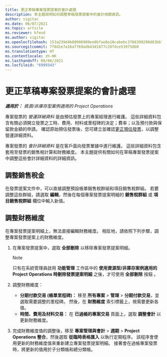 ```yaml
---
title: 更正草稿專案發票提案的會計處理
description: 本主題說明如何調整草稿發票提案中的會計相關資訊。
author: sigitac
ms.date: 06/07/2021
ms.topic: article
ms.reviewer: kfend
ms.author: sigitac
ms.openlocfilehash: 153a239d4b88906909ee0bfae8a18cabebc3766399290d83bb79f5d6375a942c
ms.sourcegitcommit: 7f8d1e7a16af769adb43d1877c28fdce53975db8
ms.translationtype: HT
ms.contentlocale: zh-HK
ms.lasthandoff: 08/06/2021
ms.locfileid: "6999343"
---
```

# <a name="correct-the-accounting-on-draft-project-invoice-proposals"></a>更正草稿專案發票提案的會計處理

_**適用於：** 資源/非庫存型案例適用的 Project Operations_

專案發票的 *營運詳細資料* 是由預估發票上的專案經理進行維護。 這些詳細資料包含有關必須開立發票之工時、費用、材料或里程碑的決定；費率；以及預付款與保留款金額的申請。 確認原始預估發票後，您可建立並確認[更正預估發票](../proforma-invoicing/corrective-invoices.md)，以調整營運詳細資料。

專案發票的 *會計詳細資料* 是在客戶面向發票單據中進行維護。 這些詳細資料包含套用至發票的銷售稅計算和財務維度。 本主題提供有關如何在草稿專案發票提案中調整這些會計詳細資料的詳細資訊。

## <a name="adjust-sales-tax"></a>調整銷售稅金

在發票提案文件中，可以直接調整預設帳單銷售稅群組和項目銷售稅群組。 若要調整這些群組，請選取 **編輯**，然後在每個專案發票提案明細的 **銷售稅群組** 或 **項目銷售稅群組** 欄位中輸入新值。

## <a name="adjust-financial-dimensions"></a>調整財務維度

在專案發票提案明細上，無法直接編輯財務維度。 相反地，請依照下列步驟，調整專案發票提案上的財務維度。

1. 在專案發票提案中，選取 **全部刪除** 以移除專案發票提案明細。

    > [!NOTE]
    > 只有在系統管理員啟用 **功能管理** 工作區中的 **使用資源型/非庫存案例適用的 Project Operations 時刪除發票提案明細** 之後，才可使用 **全部刪除** 按鈕 。

2. 調整財務維度：

    - **分期付款交易 (帳單里程碑)：** 移至 **所有專案** \> **管理** \> **分期付款交易**，並選取需要調整的里程碑。 然後，在 **財務維度** 索引標籤上，視需要更新各值。
    - **時間、費用及材料交易：** 在 **已過帳的專案交易** 頁面上，選取 **調整會計** 以更新財務維度。

3. 完成財務維度值的調整後，移至 **專案管理與會計** \> **週期** \> **Project Operations 整合**，然後選取 **從臨時表格匯入** 以執行定期程序。 該程序會使用更新的財務維度值來重新建立專案發票提案明細。 接著會在過帳專案發票時，將更新的值用於子分類帳和總分類帳。
